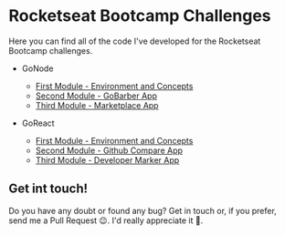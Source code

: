 # Rocketseat Bootcamp Challenges

Here you can find all of the code I've developed for the Rocketseat Bootcamp challenges.

- GoNode
  - [First Module - Environment and Concepts](gonode/challenge1)
  - [Second Module - GoBarber App](gonode/challenge2)
  - [Third Module - Marketplace App](gonode/challenge3)

- GoReact
  - [First Module - Environment and Concepts](goreact/challenge1)
  - [Second Module - Github Compare App](goreact/challenge2)
  - [Third Module - Developer Marker App](goreact/challenge3)

## Get int touch!

Do you have any doubt or found any bug? Get in touch or, if you prefer, send me a Pull Request :wink:. I'd really appreciate it :pray:.
